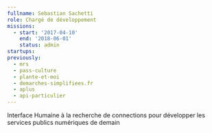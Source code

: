 ```yaml
---
fullname: Sebastian Sachetti
role: Chargé de développement
missions:
  - start: '2017-04-10'
    end: '2018-06-01'
    status: admin
startups:
previously:
  - mrs
  - pass-culture
  - plante-et-moi
  - demarches-simplifiees.fr
  - aplus
  - api-particulier
---
```


Interface Humaine à la recherche de connections pour développer les services publics numériques de demain
